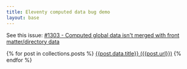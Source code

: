 ```yaml
---
title: Eleventy computed data bug demo
layout: base
---
```


See this issue: [#1303 - Computed global data isn't merged with front matter/directory data](https://github.com/11ty/eleventy/issues/1303)

{% for post in collections.posts %}
[{{post.data.title}} ({{post.url}})]({{post.url}})
{% endfor %}
